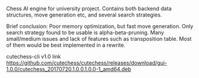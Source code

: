 Chess AI engine for university project. Contains both backend data structures, move generation etc, and several search strategies.

Brief conclusion: Poor memory optimization, but fast move generation. Only search strategy found to be usable is alpha-beta-pruning. Many small/medium issues and lack of features such as transposition table. Most of them would be best implemented in a rewrite.

cutechess-cli v1.0 link https://github.com/cutechess/cutechess/releases/download/gui-1.0.0/cutechess_20170720.1.0.0.1.0.0-1_amd64.deb
